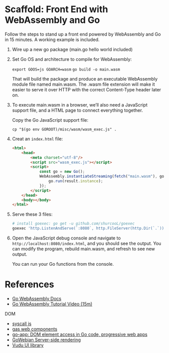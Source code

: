 # Scaffold: Front End with WebAssembly and Go

Follow the steps to stand up a front end powered by WebAssembly and Go in 15 minutes. A working example is included.

1. Wire up a new go package (main.go hello world included) 

1. Set Go OS and architecture to compile for WebAssembly:

    `export GOOS=js GOARCH=wasm`
    `go build -o main.wasm`

    That will build the package and produce an executable WebAssembly module file named main.wasm. The .wasm file extension will make it easier to serve it over HTTP with the correct Content-Type header later on.

1. To execute main.wasm in a browser, we’ll also need a JavaScript support file, and a HTML page to connect everything together.

    Copy the Go JavaScript support file:

    `cp "$(go env GOROOT)/misc/wasm/wasm_exec.js" .`

1. Creat an `index.html` file:

    ```html
    <html>
        <head>
            <meta charset="utf-8"/>
            <script src="wasm_exec.js"></script>
            <script>
                const go = new Go();
                WebAssembly.instantiateStreaming(fetch("main.wasm"), go.importObject).then((result) => {
                    go.run(result.instance);
                });
            </script>
        </head>
        <body></body>
    </html>
    ```

1. Serve these 3 files:

    ```bash
    # install goexec: go get -u github.com/shurcooL/goexec
    goexec 'http.ListenAndServe(`:8080`, http.FileServer(http.Dir(`.`)))'
    ```

1. Open the JavaScript debug console and navigate to `http://localhost:8080/index.html`, and you should see the output. You can modify the program, rebuild main.wasm, and refresh to see new output.

    You can run your Go functions from the console.

# References

- [Go WebAssembly Docs](https://github.com/golang/go/wiki/WebAssembly)
- [Go WebAssembly Tutorial Video (15m)](https://www.youtube.com/watch?v=4kBvvk2Bzis)

DOM
- [syscall js](https://godoc.org/syscall/js)
- [gas web components](https://gascore.github.io/#/)
- [go-app: DOM element access in Go code, progressive web apps](https://github.com/maxence-charriere/go-app)
- [GoWebian Server-side rendering](https://github.com/bgokden/gowebian)
- [Vudu UI library](https://github.com/vugu/vugu)

